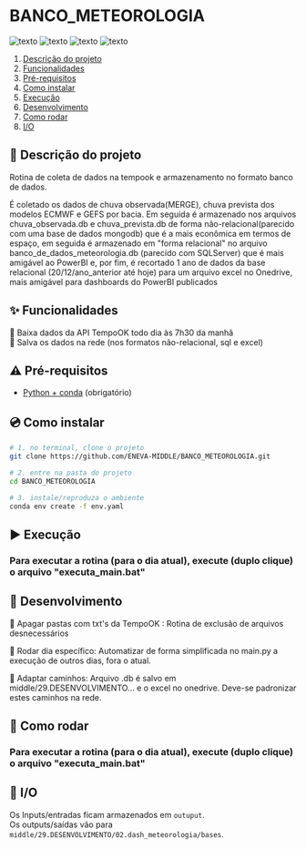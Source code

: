 # BANCO_METEOROLOGIA

![texto](https://img.shields.io/static/v1?label=linguagem&message=python&color=green&style=flat-square "linguagem")
![texto](https://img.shields.io/static/v1?label=ambiente&message=conda&color=orange&style=flat-square "ambiente")
![texto](https://img.shields.io/badge/status-operacional-success.svg "status")
![texto](https://img.shields.io/badge/plataforma-win--64-lightgrey "status")



1. [Descrição do projeto](#descrição-do-projeto)  
2. [Funcionalidades](#funcionalidades)   
4. [Pré-requisitos](#pré-requisitos)  
5. [Como instalar](#como-instalar)
6. [Execução](#execucao)
7. [Desenvolvimento](#desenvolvimento)
8. [Como rodar](#como-rodar)
9. [I/O](#I/O)


## :scroll: Descrição do projeto

Rotina de coleta de dados na tempook e armazenamento no formato banco de dados.

É coletado os dados de chuva observada(MERGE), chuva prevista dos modelos ECMWF e GEFS por bacia. Em seguida é armazenado nos arquivos chuva_observada.db e chuva_prevista.db de forma não-relacional(parecido com uma base de dados mongodb) que é a mais econômica em termos de espaço, em seguida é armazenado em "forma relacional" no arquivo banco_de_dados_meteorologia.db (parecido com SQLServer) que é mais amigável ao PowerBI e, por fim, é recortado 1 ano de dados da base relacional (20/12/ano_anterior até hoje) para um arquivo excel no Onedrive, mais amigável para dashboards do PowerBI publicados


## :sparkles: Funcionalidades

:wrench: Baixa dados da API TempoOK todo dia às 7h30 da manhã  
:wrench: Salva os dados na rede (nos formatos não-relacional, sql e excel)    

## :warning: Pré-requisitos

- [Python + conda](https://conda.io/projects/conda/en/latest/user-guide/install/index.html) (obrigatório)


## :cd: Como instalar

```bash
# 1. no terminal, clone o projeto
git clone https://github.com/ENEVA-MIDDLE/BANCO_METEOROLOGIA.git

# 2. entre na pasta do projeto
cd BANCO_METEOROLOGIA

# 3. instale/reproduza o ambiente
conda env create -f env.yaml
```

## :arrow_forward: Execução
### Para executar a rotina (para o dia atual), execute (duplo clique) o arquivo "executa_main.bat"


## :construction: Desenvolvimento

:dart: Apagar pastas com txt's da TempoOK : Rotina de exclusão de arquivos desnecessários   

:dart: Rodar dia específico: Automatizar de forma simplificada no main.py a execução de outros dias, fora o atual.    

:dart: Adaptar caminhos: Arquivo .db é salvo em middle/29.DESENVOLVIMENTO... e o excel no onedrive. Deve-se padronizar estes caminhos na rede.

## :rotating_light: Como rodar

### Para executar a rotina (para o dia atual), execute (duplo clique) o arquivo "executa_main.bat"


## :green_apple: I/O

Os Inputs/entradas ficam armazenados em ```outuput```.   
Os outputs/saídas vão para ```middle/29.DESENVOLVIMENTO/02.dash_meteorologia/bases```.

